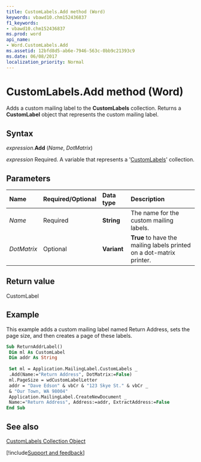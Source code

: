 ```yaml
---
title: CustomLabels.Add method (Word)
keywords: vbawd10.chm152436837
f1_keywords:
- vbawd10.chm152436837
ms.prod: word
api_name:
- Word.CustomLabels.Add
ms.assetid: 12bfd8d5-ab6e-7946-563c-0bb9c21393c9
ms.date: 06/08/2017
localization_priority: Normal
---
```



# CustomLabels.Add method (Word)

Adds a custom mailing label to the  **CustomLabels** collection. Returns a **CustomLabel** object that represents the custom mailing label.


## Syntax

_expression_.**Add** (_Name_, _DotMatrix_)

_expression_ Required. A variable that represents a '[CustomLabels](Word.customlabels.md)' collection.


## Parameters



|Name|Required/Optional|Data type|Description|
|:-----|:-----|:-----|:-----|
| _Name_|Required| **String**|The name for the custom mailing labels.|
| _DotMatrix_|Optional| **Variant**| **True** to have the mailing labels printed on a dot-matrix printer.|

## Return value

CustomLabel


## Example

This example adds a custom mailing label named Return Address, sets the page size, and then creates a page of these labels.


```vb
Sub ReturnAddrLabel() 
 Dim ml As CustomLabel 
 Dim addr As String 
 
 Set ml = Application.MailingLabel.CustomLabels _ 
 .Add(Name:="Return Address", DotMatrix:=False) 
 ml.PageSize = wdCustomLabelLetter 
 addr = "Dave Edson" & vbCr & "123 Skye St." & vbCr _ 
 & "Our Town, WA 98004" 
 Application.MailingLabel.CreateNewDocument _ 
 Name:="Return Address", Address:=addr, ExtractAddress:=False 
End Sub
```


## See also


[CustomLabels Collection Object](Word.customlabels.md)

[!include[Support and feedback](~/includes/feedback-boilerplate.md)]